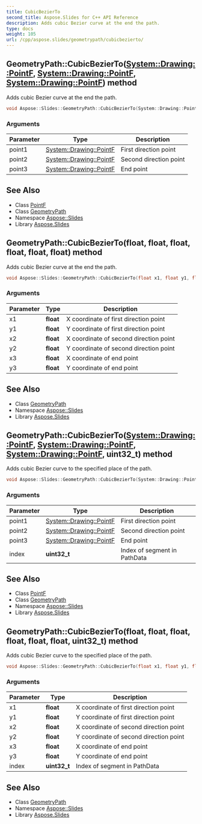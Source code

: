 ```yaml
---
title: CubicBezierTo
second_title: Aspose.Slides for C++ API Reference
description: Adds cubic Bezier curve at the end the path.
type: docs
weight: 105
url: /cpp/aspose.slides/geometrypath/cubicbezierto/
---
```

## GeometryPath::CubicBezierTo([System::Drawing::PointF](../../../system.drawing/pointf/), [System::Drawing::PointF](../../../system.drawing/pointf/), [System::Drawing::PointF](../../../system.drawing/pointf/)) method


Adds cubic Bezier curve at the end the path.

```cpp
void Aspose::Slides::GeometryPath::CubicBezierTo(System::Drawing::PointF point1, System::Drawing::PointF point2, System::Drawing::PointF point3) override
```


### Arguments

| Parameter | Type | Description |
| --- | --- | --- |
| point1 | [System::Drawing::PointF](../../../system.drawing/pointf/) | First direction point |
| point2 | [System::Drawing::PointF](../../../system.drawing/pointf/) | Second direction point |
| point3 | [System::Drawing::PointF](../../../system.drawing/pointf/) | End point |

## See Also

* Class [PointF](../../../system.drawing/pointf/)
* Class [GeometryPath](../)
* Namespace [Aspose::Slides](../../)
* Library [Aspose.Slides](../../../)
## GeometryPath::CubicBezierTo(**float**, **float**, **float**, **float**, **float**, **float**) method


Adds cubic Bezier curve at the end the path.

```cpp
void Aspose::Slides::GeometryPath::CubicBezierTo(float x1, float y1, float x2, float y2, float x3, float y3) override
```


### Arguments

| Parameter | Type | Description |
| --- | --- | --- |
| x1 | **float** | X coordinate of first direction point |
| y1 | **float** | Y coordinate of first direction point |
| x2 | **float** | X coordinate of second direction point |
| y2 | **float** | Y coordinate of second direction point |
| x3 | **float** | X coordinate of end point |
| y3 | **float** | Y coordinate of end point |

## See Also

* Class [GeometryPath](../)
* Namespace [Aspose::Slides](../../)
* Library [Aspose.Slides](../../../)
## GeometryPath::CubicBezierTo([System::Drawing::PointF](../../../system.drawing/pointf/), [System::Drawing::PointF](../../../system.drawing/pointf/), [System::Drawing::PointF](../../../system.drawing/pointf/), **uint32_t**) method


Adds cubic Bezier curve to the specified place of the path.

```cpp
void Aspose::Slides::GeometryPath::CubicBezierTo(System::Drawing::PointF point1, System::Drawing::PointF point2, System::Drawing::PointF point3, uint32_t index) override
```


### Arguments

| Parameter | Type | Description |
| --- | --- | --- |
| point1 | [System::Drawing::PointF](../../../system.drawing/pointf/) | First direction point |
| point2 | [System::Drawing::PointF](../../../system.drawing/pointf/) | Second direction point |
| point3 | [System::Drawing::PointF](../../../system.drawing/pointf/) | End point |
| index | **uint32_t** | Index of segment in PathData |

## See Also

* Class [PointF](../../../system.drawing/pointf/)
* Class [GeometryPath](../)
* Namespace [Aspose::Slides](../../)
* Library [Aspose.Slides](../../../)
## GeometryPath::CubicBezierTo(**float**, **float**, **float**, **float**, **float**, **float**, **uint32_t**) method


Adds cubic Bezier curve to the specified place of the path.

```cpp
void Aspose::Slides::GeometryPath::CubicBezierTo(float x1, float y1, float x2, float y2, float x3, float y3, uint32_t index) override
```


### Arguments

| Parameter | Type | Description |
| --- | --- | --- |
| x1 | **float** | X coordinate of first direction point |
| y1 | **float** | Y coordinate of first direction point |
| x2 | **float** | X coordinate of second direction point |
| y2 | **float** | Y coordinate of second direction point |
| x3 | **float** | X coordinate of end point |
| y3 | **float** | Y coordinate of end point |
| index | **uint32_t** | Index of segment in PathData |

## See Also

* Class [GeometryPath](../)
* Namespace [Aspose::Slides](../../)
* Library [Aspose.Slides](../../../)
